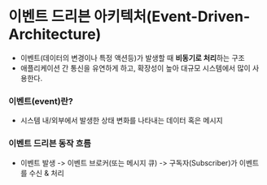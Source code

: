 # 이벤트 드리븐 아키텍처(Event-Driven-Architecture)
- 이벤트(데이터의 변경이나 특정 액션등)가 발생할 때 **비동기로 처리**하는 구조
- 애플리케이션 간 통신을 유연하게 하고, 확장성이 높아 대규모 시스템에서 많이 사용한다.
### 이벤트(event)란?
- 시스템 내/외부에서 발생한 상태 변화를 나타내는 데이터 혹은 메시지
### 이벤트 드리븐 동작 흐름
- 이벤트 발생 -> 이벤트 브로커(또는 메시지 큐) -> 구독자(Subscriber)가 이벤트를 수신 & 처리